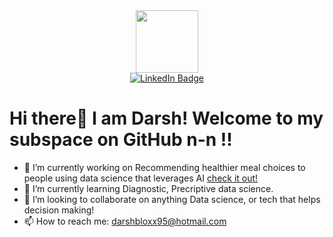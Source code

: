 
<div id="header" align="center">
  <img src="https://media.giphy.com/media/M9gbBd9nbDrOTu1Mqx/giphy.gif" width="100"/>
</div>
<div id="badges" align='center'>
  <a href="www.linkedin.com/in/darshagarwal">
    <img src="https://img.shields.io/badge/LinkedIn-blue?style=for-the-badge&logo=linkedin&logoColor=white" alt="LinkedIn Badge"/>
  </a>
</div>
<h1>Hi there👋 I am Darsh! Welcome to my subspace on GitHub n-n !!</h1>


- 🔭 I’m currently working on Recommending healthier meal choices to people using data science that leverages AI <a href="https://github.com/Blastemperor406/FoodStats">check it out! </a>
- 🌱 I’m currently learning Diagnostic, Precriptive data science.
- 🤝 I’m looking to collaborate on anything Data science, or tech that helps decision making!
- 📫 How to reach me: darshbloxx95@hotmail.com




